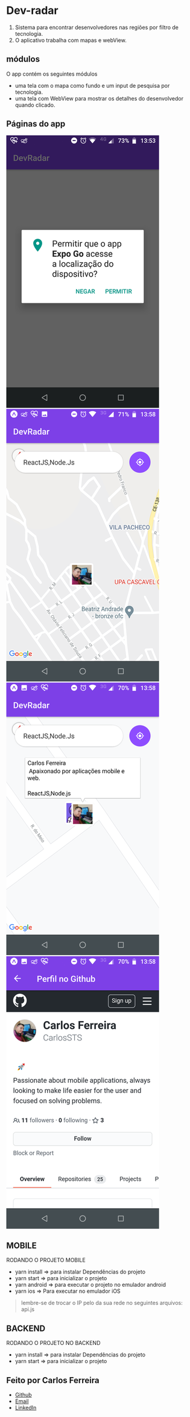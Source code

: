 # Dev-radar 
1. Sistema para encontrar desenvolvedores nas regiões por filtro de tecnologia.
2. O aplicativo trabalha com mapas e webView.

## módulos

O app contém os seguintes módulos

* uma tela com o mapa como fundo e um input de pesquisa por tecnologia.
* uma tela com WebView para mostrar os detalhes do desenvolvedor quando clicado.

## Páginas do app
![Foto do App Permissição](https://github.com/CarlosSTS/Semana_OmniStack_10-com-Knex.js/blob/master/assets/permission.png)
![Foto do App Dashboard](https://github.com/CarlosSTS/Semana_OmniStack_10-com-Knex.js/blob/master/assets/dashboard.png)
![Foto do App descrição](https://github.com/CarlosSTS/Semana_OmniStack_10-com-Knex.js/blob/master/assets/description.png)
![Foto do App perfil](https://github.com/CarlosSTS/Semana_OmniStack_10-com-Knex.js/blob/master/assets/profile.png)

## MOBILE
RODANDO O PROJETO MOBILE
* yarn install => para instalar Dependências do projeto
* yarn start => para inicializar o projeto
* yarn android => para executar o projeto no emulador android
* yarn ios => Para executar no emulador iOS
> lembre-se de trocar o IP pelo da sua rede no seguintes arquivos: api.js

## BACKEND
RODANDO O PROJETO NO BACKEND
* yarn install => para instalar Dependências do projeto
* yarn start =>  para inicializar o projeto

## Feito por Carlos Ferreira
* [Github](https://www.github.com/CarlosSTS)
* [Email](mailto://carlossts826@gmail.com)
* [LinkedIn](https://www.linkedin.com/in/carlos-ferreira-4b2ba219a/)
